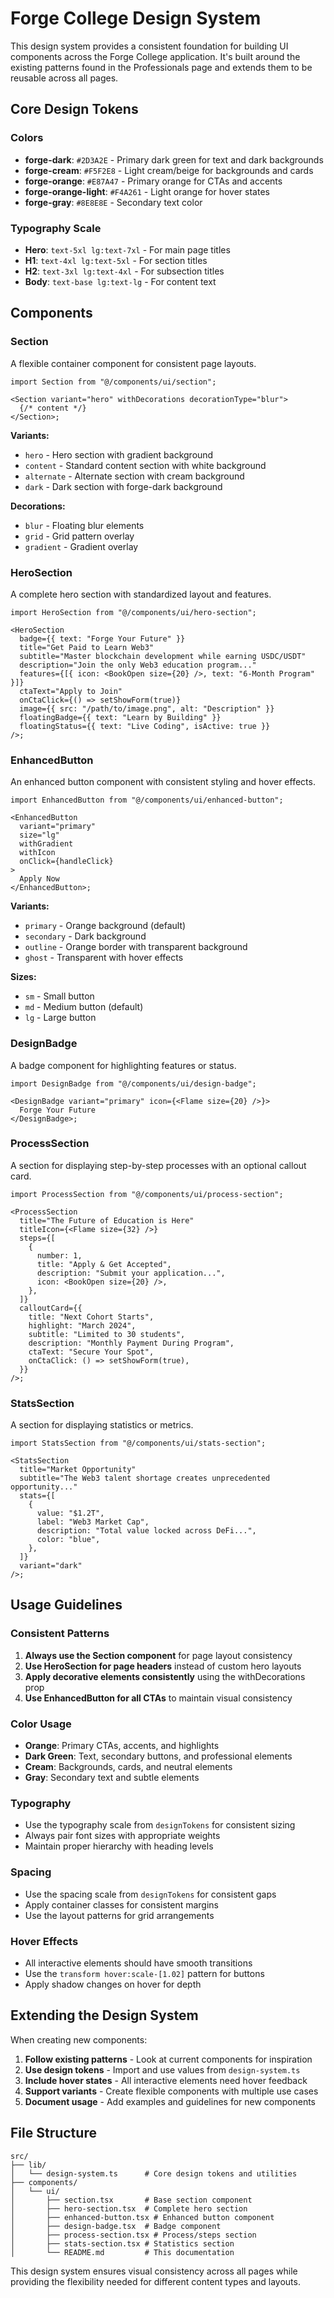 # Forge College Design System

This design system provides a consistent foundation for building UI components across the Forge College application. It's built around the existing patterns found in the Professionals page and extends them to be reusable across all pages.

## Core Design Tokens

### Colors

- **forge-dark**: `#2D3A2E` - Primary dark green for text and dark backgrounds
- **forge-cream**: `#F5F2E8` - Light cream/beige for backgrounds and cards
- **forge-orange**: `#E87A47` - Primary orange for CTAs and accents
- **forge-orange-light**: `#F4A261` - Light orange for hover states
- **forge-gray**: `#8E8E8E` - Secondary text color

### Typography Scale

- **Hero**: `text-5xl lg:text-7xl` - For main page titles
- **H1**: `text-4xl lg:text-5xl` - For section titles
- **H2**: `text-3xl lg:text-4xl` - For subsection titles
- **Body**: `text-base lg:text-lg` - For content text

## Components

### Section

A flexible container component for consistent page layouts.

```tsx
import Section from "@/components/ui/section";

<Section variant="hero" withDecorations decorationType="blur">
  {/* content */}
</Section>;
```

**Variants:**

- `hero` - Hero section with gradient background
- `content` - Standard content section with white background
- `alternate` - Alternate section with cream background
- `dark` - Dark section with forge-dark background

**Decorations:**

- `blur` - Floating blur elements
- `grid` - Grid pattern overlay
- `gradient` - Gradient overlay

### HeroSection

A complete hero section with standardized layout and features.

```tsx
import HeroSection from "@/components/ui/hero-section";

<HeroSection
  badge={{ text: "Forge Your Future" }}
  title="Get Paid to Learn Web3"
  subtitle="Master blockchain development while earning USDC/USDT"
  description="Join the only Web3 education program..."
  features={[{ icon: <BookOpen size={20} />, text: "6-Month Program" }]}
  ctaText="Apply to Join"
  onCtaClick={() => setShowForm(true)}
  image={{ src: "/path/to/image.png", alt: "Description" }}
  floatingBadge={{ text: "Learn by Building" }}
  floatingStatus={{ text: "Live Coding", isActive: true }}
/>;
```

### EnhancedButton

An enhanced button component with consistent styling and hover effects.

```tsx
import EnhancedButton from "@/components/ui/enhanced-button";

<EnhancedButton
  variant="primary"
  size="lg"
  withGradient
  withIcon
  onClick={handleClick}
>
  Apply Now
</EnhancedButton>;
```

**Variants:**

- `primary` - Orange background (default)
- `secondary` - Dark background
- `outline` - Orange border with transparent background
- `ghost` - Transparent with hover effects

**Sizes:**

- `sm` - Small button
- `md` - Medium button (default)
- `lg` - Large button

### DesignBadge

A badge component for highlighting features or status.

```tsx
import DesignBadge from "@/components/ui/design-badge";

<DesignBadge variant="primary" icon={<Flame size={20} />}>
  Forge Your Future
</DesignBadge>;
```

### ProcessSection

A section for displaying step-by-step processes with an optional callout card.

```tsx
import ProcessSection from "@/components/ui/process-section";

<ProcessSection
  title="The Future of Education is Here"
  titleIcon={<Flame size={32} />}
  steps={[
    {
      number: 1,
      title: "Apply & Get Accepted",
      description: "Submit your application...",
      icon: <BookOpen size={20} />,
    },
  ]}
  calloutCard={{
    title: "Next Cohort Starts",
    highlight: "March 2024",
    subtitle: "Limited to 30 students",
    description: "Monthly Payment During Program",
    ctaText: "Secure Your Spot",
    onCtaClick: () => setShowForm(true),
  }}
/>;
```

### StatsSection

A section for displaying statistics or metrics.

```tsx
import StatsSection from "@/components/ui/stats-section";

<StatsSection
  title="Market Opportunity"
  subtitle="The Web3 talent shortage creates unprecedented opportunity..."
  stats={[
    {
      value: "$1.2T",
      label: "Web3 Market Cap",
      description: "Total value locked across DeFi...",
      color: "blue",
    },
  ]}
  variant="dark"
/>;
```

## Usage Guidelines

### Consistent Patterns

1. **Always use the Section component** for page layout consistency
2. **Use HeroSection for page headers** instead of custom hero layouts
3. **Apply decorative elements consistently** using the withDecorations prop
4. **Use EnhancedButton for all CTAs** to maintain visual consistency

### Color Usage

- **Orange**: Primary CTAs, accents, and highlights
- **Dark Green**: Text, secondary buttons, and professional elements
- **Cream**: Backgrounds, cards, and neutral elements
- **Gray**: Secondary text and subtle elements

### Typography

- Use the typography scale from `designTokens` for consistent sizing
- Always pair font sizes with appropriate weights
- Maintain proper hierarchy with heading levels

### Spacing

- Use the spacing scale from `designTokens` for consistent gaps
- Apply container classes for consistent margins
- Use the layout patterns for grid arrangements

### Hover Effects

- All interactive elements should have smooth transitions
- Use the `transform hover:scale-[1.02]` pattern for buttons
- Apply shadow changes on hover for depth

## Extending the Design System

When creating new components:

1. **Follow existing patterns** - Look at current components for inspiration
2. **Use design tokens** - Import and use values from `design-system.ts`
3. **Include hover states** - All interactive elements need hover feedback
4. **Support variants** - Create flexible components with multiple use cases
5. **Document usage** - Add examples and guidelines for new components

## File Structure

```
src/
├── lib/
│   └── design-system.ts      # Core design tokens and utilities
├── components/
│   └── ui/
│       ├── section.tsx       # Base section component
│       ├── hero-section.tsx  # Complete hero section
│       ├── enhanced-button.tsx # Enhanced button component
│       ├── design-badge.tsx  # Badge component
│       ├── process-section.tsx # Process/steps section
│       ├── stats-section.tsx # Statistics section
│       └── README.md         # This documentation
```

This design system ensures visual consistency across all pages while providing the flexibility needed for different content types and layouts.
